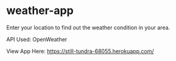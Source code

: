 # weather-app
Enter your location to find out the weather condition in your area. 

API Used: OpenWeather

View App Here: https://still-tundra-68055.herokuapp.com/
